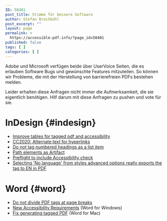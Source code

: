 ```yaml
---
ID: 58401
post_title: Stimme für bessere Software
author: Stefan Brechbühl
post_excerpt: ""
layout: page
permalink: >
  https://accessible-pdf.info/?page_id=58401
published: false
tags: [ ]
categories: [ ]
---
```

Adobe und Microsoft verfügen beide über UserVoice Seiten, die es erlauben Software Bugs und gewünschte Features mitzuteilen. So können wir Probleme, die mit der Herstellung von barrierefreien PDFs bestehen melden. 

Leider erhalten diese Anfragen nicht immer die Aufmerksamkeit, die sie eigentlich benötigen. Hilf darum mit diese Anfragen zu pushen und vote für sie.

# InDesign {#indesign}

- [Improve tables for tagged pdf and accessibility](https://indesign.uservoice.com/forums/601180-adobe-indesign-bugs/suggestions/39571414-improve-tables-for-tagged-pdf-and-accessibility)
- [CC2020: Alternate text for hyperlinks](https://indesign.uservoice.com/forums/601180-adobe-indesign-bugs/suggestions/38972206-cc2020-alternate-text-for-hyperlinks)
- [Do not tag numbered headings as a list item](https://indesign.uservoice.com/forums/601180-adobe-indesign-bugs/suggestions/37702669-do-not-tag-numbered-headings-as-a-list-item)
- [Path elements as Artifact](https://indesign.uservoice.com/forums/601021-adobe-indesign-feature-requests/suggestions/37405573-path-elements-as-artifact)
- [Preflight to include Accessibility check](https://indesign.uservoice.com/forums/601021-adobe-indesign-feature-requests/suggestions/34811761-preflight-to-include-accessibility-check)
- [Selecting 'No language' from styles advanced options really exports the tag to EN in PDF](https://indesign.uservoice.com/forums/601180-adobe-indesign-bugs/suggestions/37089385-selecting-no-language-from-styles-advanced-optio)

# Word {#word}

- [Do not divide PDF tags at page breaks](https://word.uservoice.com/forums/304924-word-for-windows-desktop-application/suggestions/39575197-do-not-divide-pdf-tags-at-page-breaks)
- [New Accessibility Requirements](https://word.uservoice.com/forums/304924-word-for-windows-desktop-application/suggestions/33010849-new-accessibility-requirements) (Word for Windows)
- [Fix generating tagged PDF](https://word.uservoice.com/forums/304942-word-for-mac/suggestions/18921739-fix-generating-tagged-pdf) (Word for Mac)
